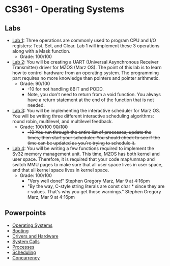 # CS361 - Operating Systems

## Labs

- [Lab 1](lab1/README.md): Three operations are commonly used to program CPU and I/O registers: Test, Set, and Clear. Lab 1 will implement these 3 operations along with a Mask function.
  - Grade: 100/100
- [Lab 2](lab2/README.md): You will be creating a UART (Universal Asynchronous Receiver Transmitter) driver for MZOS (Marz OS). The point of this lab is to learn how to control hardware from an operating system. The programming part requires no more knowledge than pointers and pointer arithmetic.
  - Grade: 90/100
    - -10 for not handling 8BIT and PODD.
    - Note, you don't need to return from a void function. You always have a return statement at the end of the function that is not needed.
- [Lab 3](lab3/README.md): You will be implementing the interactive scheduler for Marz OS. You will be writing three different interactive scheduling algorithms: round robin, multilevel, and multilevel feedback.
  - Grade: 100/100 ~~90/100~~
    - ~~-10 You run through the entire list of processes, update the times, then start your scheduler. You should check to see if the time can be updated as you're trying to schedule it.~~
- [Lab 4](lab4/README.md): You will be writing a few functions required to implement the Sv32 memory management unit. This time, MZOS has both kernel and user space. Therefore, it is required that your code map/unmap and switch MMU pages to make sure that all user space lives in user space, and that all kernel space lives in kernel space.
  - Grade: 100/100
    - "Very well done!" Stephen Gregory Marz, Mar 9 at 4:16pm
    - "By the way, C-style string literals are const char * since they are r-values. That's why you get those warnings." Stephen Gregory Marz, Mar 9 at 4:16pm 

## Powerpoints

- [Operating Systems](class_notes/COSC361-Operating_Systems.pdf)
- [Booting](class_notes/COSC361-Booting.pdf)
- [Drivers and Hardware](class_notes/COSC361-Drivers_and_Hardware.pdf)
- [System Calls](class_notes/COSC361-System_Calls.pdf)
- [Processes](class_notes/COSC361-Processes.pdf)
- [Scheduling](class_notes/COSC361-Scheduling.pdf)
- [Concurrency](class_notes/COSC361-Concurrency.pdf)